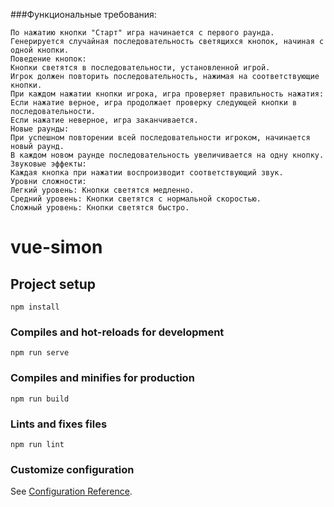 ###Функциональные требования:
```Начало игры:
По нажатию кнопки "Старт" игра начинается с первого раунда.
Генерируется случайная последовательность светящихся кнопок, начиная с одной кнопки.
Поведение кнопок:
Кнопки светятся в последовательности, установленной игрой.
Игрок должен повторить последовательность, нажимая на соответствующие кнопки.
При каждом нажатии кнопки игрока, игра проверяет правильность нажатия:
Если нажатие верное, игра продолжает проверку следующей кнопки в последовательности.
Если нажатие неверное, игра заканчивается.
Новые раунды:
При успешном повторении всей последовательности игроком, начинается новый раунд.
В каждом новом раунде последовательность увеличивается на одну кнопку.
Звуковые эффекты:
Каждая кнопка при нажатии воспроизводит соответствующий звук.
Уровни сложности:
Легкий уровень: Кнопки светятся медленно.
Средний уровень: Кнопки светятся с нормальной скоростью.
Сложный уровень: Кнопки светятся быстро.
```
# vue-simon

## Project setup
```
npm install
```

### Compiles and hot-reloads for development
```
npm run serve
```

### Compiles and minifies for production
```
npm run build
```

### Lints and fixes files
```
npm run lint
```

### Customize configuration
See [Configuration Reference](https://cli.vuejs.org/config/).
